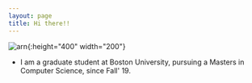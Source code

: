 ```yaml
---
layout: page
title: Hi there!!
---
```


![arn](./assets/img/arn.jpg){:height="400" width="200"}

* I am a graduate student at Boston University, pursuing a Masters in Computer Science, since Fall' 19.